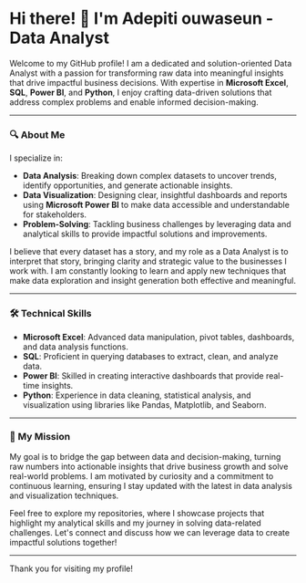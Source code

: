 # Hi there! 👋 I'm Adepiti ouwaseun - Data Analyst

Welcome to my GitHub profile! I am a dedicated and solution-oriented Data Analyst with a passion for transforming raw data into meaningful insights that drive impactful business decisions. With expertise in **Microsoft Excel**, **SQL**, **Power BI**, and **Python**, I enjoy crafting data-driven solutions that address complex problems and enable informed decision-making.

---

### 🔍 About Me

I specialize in:
- **Data Analysis**: Breaking down complex datasets to uncover trends, identify opportunities, and generate actionable insights.
- **Data Visualization**: Designing clear, insightful dashboards and reports using **Microsoft Power BI** to make data accessible and understandable for stakeholders.
- **Problem-Solving**: Tackling business challenges by leveraging data and analytical skills to provide impactful solutions and improvements.

I believe that every dataset has a story, and my role as a Data Analyst is to interpret that story, bringing clarity and strategic value to the businesses I work with. I am constantly looking to learn and apply new techniques that make data exploration and insight generation both effective and meaningful.

---

### 🛠️ Technical Skills

- **Microsoft Excel**: Advanced data manipulation, pivot tables, dashboards, and data analysis functions.
- **SQL**: Proficient in querying databases to extract, clean, and analyze data.
- **Power BI**: Skilled in creating interactive dashboards that provide real-time insights.
- **Python**: Experience in data cleaning, statistical analysis, and visualization using libraries like Pandas, Matplotlib, and Seaborn.

---

### 🎯 My Mission

My goal is to bridge the gap between data and decision-making, turning raw numbers into actionable insights that drive business growth and solve real-world problems. I am motivated by curiosity and a commitment to continuous learning, ensuring I stay updated with the latest in data analysis and visualization techniques.

Feel free to explore my repositories, where I showcase projects that highlight my analytical skills and my journey in solving data-related challenges. Let's connect and discuss how we can leverage data to create impactful solutions together!

---

Thank you for visiting my profile!

